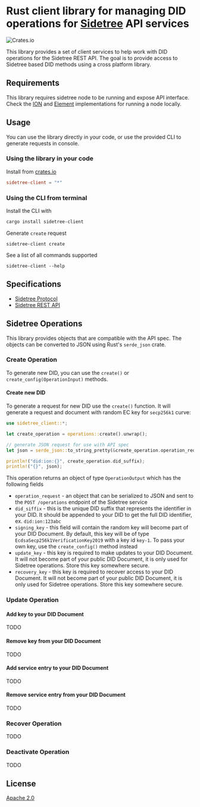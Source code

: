 # Rust client library for managing DID operations for [Sidetree](https://github.com/decentralized-identity/sidetree) API services

![Crates.io](https://img.shields.io/crates/v/sidetree-client)

This library provides a set of client services to help work with DID operations for the Sidetree REST API. The goal is to provide access to Sidetree based DID methods using a cross platform library.

## Requirements

This library requires sidetree node to be running and expose API interface. Check the [ION](https://github.com/decentralized-identity/ion) and [Element](https://github.com/decentralized-identity/element) implementations for running a node locally.

## Usage

You can use the library directly in your code, or use the provided CLI to generate requests in console.

### Using the library in your code

Install from [crates.io](https://crates.io/crates/sidetree-client)

```toml
sidetree-client = "*"
```

### Using the CLI from terminal

Install the CLI with

```bash
cargo install sidetree-client
```

Generate `create` request

```
sidetree-client create
```

See a list of all commands supported

```
sidetree-client --help
```

## Specifications

- [Sidetree Protocol](https://identity.foundation/sidetree/spec/)
- [Sidetree REST API](https://identity.foundation/sidetree/api/)

## Sidetree Operations

This library provides objects that are compatible with the API spec. The objects can be converted to JSON using Rust's `serde_json` crate.

### Create Operation

To generate new DID, you can use the `create()` or `create_config(OperationInput)` methods.

#### Create new DID

To generate a request for new DID use the `create()` function. It will generate a request and document with random EC key for `secp256k1` curve:

```rust
use sidetree_client::*;

let create_operation = operations::create().unwrap();

// generate JSON request for use with API spec
let json = serde_json::to_string_pretty(&create_operation.operation_request);

println!("did:ion:{}", create_operation.did_suffix);
println!("{}", json);
```

This operation returns an object of type `OperationOutput` which has the following fields

- `operation_request` - an object that can be serialized to JSON and sent to the `POST /operations` endpoint of the Sidetree service
- `did_siffix` - this is the unique DID suffix that represents the identifier in your DID. It should be appended to your DID to get the full DID identifier, ex. `did:ion:123abc`
- `signing_key` - this field will contain the random key will become part of your DID Document. By default, this key will be of type `EcdsaSecp256k1VerificationKey2019` with a key id `key-1`. To pass your own key, use the `create_config()` method instead
- `update_key` - this key is required to make updates to your DID Document. It will not become part of your public DID Document, it is only used for Sidetree operations. Store this key somewhere secure.
- `recovery_key` - this key is required to recover access to your DID Document. It will not become part of your public DID Document, it is only used for Sidetree operations. Store this key somewhere secure.


### Update Operation

#### Add key to your DID Document

TODO

#### Remove key from your DID Document

TODO

#### Add service entry to your DID Document

TODO

#### Remove service entry from your DID Document

TODO

### Recover Operation

TODO

### Deactivate Operation

TODO

## License

[Apache 2.0](LICENSE)
